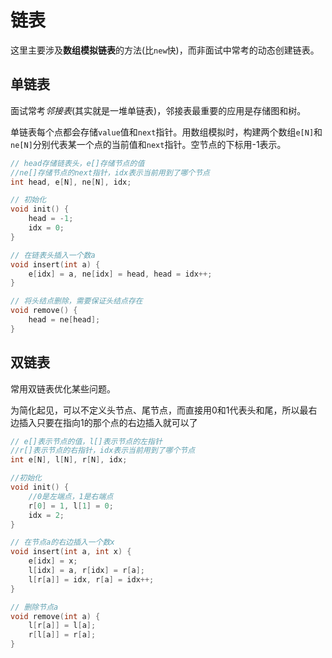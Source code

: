 # 链表

这里主要涉及**数组模拟链表**的方法(比`new`快)，而非面试中常考的动态创建链表。

## 单链表

面试常考*邻接表*(其实就是一堆单链表)，邻接表最重要的应用是存储图和树。

单链表每个点都会存储`value`值和`next`指针。用数组模拟时，构建两个数组`e[N]`和`ne[N]`分别代表某一个点的当前值和`next`指针。空节点的下标用-1表示。

```C++
// head存储链表头，e[]存储节点的值
//ne[]存储节点的next指针，idx表示当前用到了哪个节点
int head, e[N], ne[N], idx;

// 初始化
void init() {
    head = -1;
    idx = 0;
}

// 在链表头插入一个数a
void insert(int a) {
    e[idx] = a, ne[idx] = head, head = idx++;
}

// 将头结点删除，需要保证头结点存在
void remove() {
    head = ne[head];
}
```

## 双链表

常用双链表优化某些问题。

为简化起见，可以不定义头节点、尾节点，而直接用0和1代表头和尾，所以最右边插入只要在指向1的那个点的右边插入就可以了

```C++
// e[]表示节点的值，l[]表示节点的左指针
//r[]表示节点的右指针，idx表示当前用到了哪个节点
int e[N], l[N], r[N], idx;

//初始化
void init() {
    //0是左端点，1是右端点
    r[0] = 1, l[1] = 0;
    idx = 2;
}

// 在节点a的右边插入一个数x
void insert(int a, int x) {
    e[idx] = x;
    l[idx] = a, r[idx] = r[a];
    l[r[a]] = idx, r[a] = idx++;
}

// 删除节点a
void remove(int a) {
    l[r[a]] = l[a];
    r[l[a]] = r[a];
}
```
